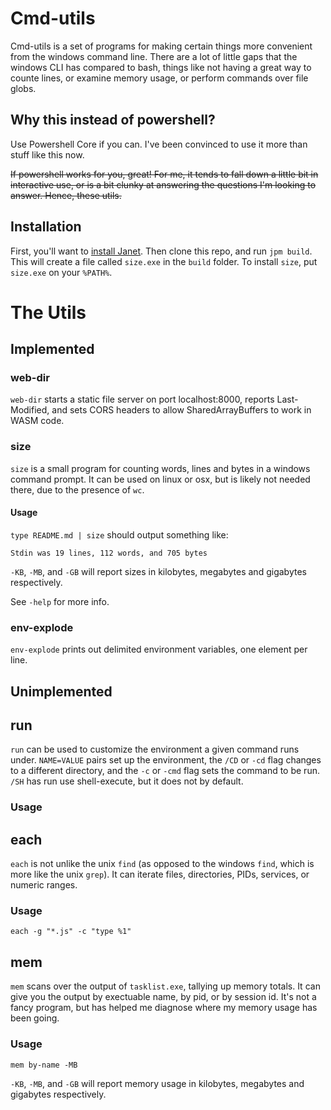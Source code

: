# Cmd-utils

Cmd-utils is a set of programs for making certain things more convenient from the windows command line. There are a lot of little gaps that the windows CLI has compared to bash, things like not having a great way to counte lines, or examine memory usage, or perform commands over file globs.

## Why this instead of powershell?

Use Powershell Core if you can. I've been convinced to use it more than stuff like this now.

~~If powershell works for you, great! For me, it tends to fall down a little bit in interactive use, or is a bit clunky at answering the questions I'm looking to answer. Hence, these utils.~~

## Installation

First, you'll want to [install Janet](https://janet-lang.org/docs/index.html#Installation). Then clone this repo, and run `jpm build`. This will create a file called `size.exe` in the `build` folder. To install `size`, put `size.exe` on your `%PATH%`.

# The Utils

## Implemented

### web-dir

`web-dir` starts a static file server on port localhost:8000, reports Last-Modified, and sets CORS headers to allow SharedArrayBuffers to work in WASM code.

### size

`size` is a small program for counting words, lines and bytes in a windows command prompt. It can be used on linux or osx, but is likely not needed there, due to the presence of `wc`.

#### Usage

`type README.md | size` should output something like:

```
Stdin was 19 lines, 112 words, and 705 bytes
``` 

`-KB`, `-MB`, and `-GB` will report sizes in kilobytes, megabytes and gigabytes respectively. 

See `-help` for more info.

### env-explode

`env-explode` prints out delimited environment variables, one element per line.

## Unimplemented

## run

`run` can be used to customize the environment a given command runs under. `NAME=VALUE` pairs set up the environment, the `/CD` or `-cd` flag changes to a different directory, and the `-c` or `-cmd` flag sets the command to be run. `/SH` has run use shell-execute, but it does not by default.

### Usage

## each

`each` is not unlike the unix `find` (as opposed to the windows `find`, which is more like the unix `grep`). It can iterate files, directories, PIDs, services, or numeric ranges.

### Usage

```
each -g "*.js" -c "type %1"
```

## mem

`mem` scans over the output of `tasklist.exe`, tallying up memory totals. It can give you the output by exectuable name, by pid, or by session id. It's not a fancy program, but has helped me diagnose where my memory usage has been going.

### Usage

```
mem by-name -MB
```

`-KB`, `-MB`, and `-GB` will report memory usage in kilobytes, megabytes and gigabytes respectively. 

